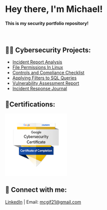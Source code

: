 <h1>Hey there, I'm Michael!</h1>
<h4>This is my security portfolio repository!</h4><br />

<h2>👨‍💻 Cybersecurity Projects:</h2>

  - [Incident Report Analysis](https://github.com/mcgif21/IncidentReport/tree/main)
  - [File Permissions In Linux](https://github.com/mcgif21/FilePermissions/tree/main)
  - [Controls and Compliance Checklist](https://github.com/mcgif21/ControlsCompliance/tree/main)
  - [Applying Filters to SQL Queries](https://github.com/mcgif21/SQLqueries/tree/main)
  - [Vulnerability Assessment Report](https://github.com/mcgif21/VulnerabilityAssessment/tree/main)
  - [Incident Response Journal](https://github.com/mcgif21/IncidentResponse/tree/main)
  
    
<h2>📃Certifications:</h2>

<a href="https://www.credly.com/badges/bb6ecdb7-5862-40b7-b2e8-b39af86fdfb1/public_url">
  <img src="google-cybersecurity-certificate.png" alt="Certificate" width="200" height="200">
</a>



<h2> 🤳 Connect with me:</h2>

[LinkedIn](https://www.linkedin.com/in/michael-gifford-a408171a3) | Email: mcgif21@gmail.com

